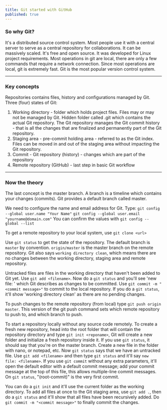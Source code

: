 ```yaml
---
title: Git started with GitHub 
published: true
---
```


### So why Git? 
It's a distributed source control system. Most people use it with a central server to serve as a central repository for collaborations. It can be massively scaled. It's free and open source. It was developed for Linux project requirements. Most operations in git are local, there are only a few commands that require a network connection. Since most operations are local, git is extremely fast. Git is the most popular version control system. 
* * *
### Key concepts
Repositories contains files, history and configurations managed by Git. 
Three (four) states of Git:
1. Working directory - folder which holds project files. Files may or may not be managed by Git. Hidden folder called .git which contains the actual Git repository. The Git repository manages the Git commit history - that is all the changes that are finalized and permanently part of the Git repository.
2. Staging area - pre-commit holding area - referred to as the Git index. Files can be moved in and out of the staging area without impacting the Git repository.
3. Commit - Git repository (history) - changes which are part of the repository
4. Remote repository (GitHub) - last step in basic Git workflow
* * *
### Now the theory
The last concept is the master branch. A branch is a timeline which contains your changes (commits). Git provides a default branch called master.

We need to configure the name and email address for Git. Type:
`git config --global user.name "Your Name"`
`git config --global user.email "yourname@domain.com"`
You can confirm the values with `git config --global --list`

To get a remote repository to your local system, use `git clone <url>`

Use `git status` to get the state of the repository. The default branch is `master` by convention. `origin/master` is the master branch on the remote repository. Git also says `working directory clean`, which means there are no changes between the working directory, staging area and remote repository. 

Untracked files are files in the working directory that haven't been added to Git yet. Use `git add <filename>`. Now do a `git status` and you'll see 'new file: <filename>' which Git describes as changes to be committed. Use ` git commit -m "<commit message>" ` to commit to the local repository. If you do a ` git status `, it'll show 'working directory clean' as there are no pending changes.

To push changes to the remote repository (from local) type `git push origin master`. This version of the git push command sets which remote repository to push to, and which branch to push. 

To start a repository locally without any source code remotely. To create a fresh new repository, head into the root folder that will contain the repository directory and type `git init <reponame>`, Git will create a new folder and initialize a fresh repository inside it. If you use `git status`, it should say that you're on the master branch. Create a new file in the folder with nano, or notepad, etc. Now `git status` says that we have an untracked file. Use `git add <filename>` and then type `git status` and it'll say `new file: <filename>`. If you use `git commit` without any extra parameters, it'll open the default editor with a default commit message; add your commit message at the top of this file, this allows multiple-line commit messages. On `git status`, "(root-commit)" is the very first commit. 

You can do a `git init` and it'll use the current folder as the working directory. To add all files at once to the Git staging area, use `git add .`, then do a `git status` and it'll show that all files have been recursively added. Do `git commit -m "<commit message>"` to finally commit the changes.
